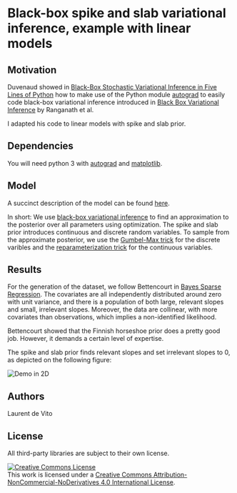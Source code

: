 # Black-box spike and slab variational inference, example with linear models

## Motivation

Duvenaud showed in [Black-Box Stochastic Variational Inference in Five Lines of Python](https://www.cs.toronto.edu/~duvenaud/papers/blackbox.pdf)
how to make use of the Python module [autograd](https://github.com/HIPS/autograd)
to easily code black-box variational inference introduced in [Black Box Variational Inference](http://www.cs.columbia.edu/~blei/papers/RanganathGerrishBlei2014.pdf) by Ranganath et al.

I adapted his code to linear models with spike and slab prior.

## Dependencies
You will need python 3 with [autograd](https://github.com/HIPS/autograd) and [matplotlib](https://matplotlib.org/).

## Model
A succinct description of the model can be found [here](https://github.com/ldv1/bbvi_spike_and_slab/blob/master/paper.pdf).

In short: We use [black-box variational inference](https://arxiv.org/abs/1401.0118)
to find an approximation to the posterior over all parameters using optimization.
The spike and slab prior introduces continuous and discrete random variables.
To sample from the approximate posterior, we use the
[Gumbel-Max trick](https://arxiv.org/abs/1611.01144) for the discrete varibles
and the
[reparameterization trick](https://arxiv.org/abs/1312.6114) for the continuous variables.

## Results
For the generation of the dataset, we follow Bettencourt
in [Bayes Sparse Regression](https://betanalpha.github.io/assets/case_studies/bayes_sparse_regression.html).
The covariates are all independently distributed around zero with unit variance,
and there is a population of both large, relevant slopes and small, irrelevant slopes.
Moreover, the data are collinear, with more covariates than observations,
which implies a non-identified likelihood.

Bettencourt showed that the Finnish horseshoe prior does a pretty good job.
However, it demands a certain level of expertise.

The spike and slab prior finds relevant slopes and set irrelevant slopes to 0,
as depicted on the following figure:

![Demo in 2D](https://github.com/ldv1/bbvi_spike_and_slab/blob/master/demo.png)

## Authors
Laurent de Vito

## License
All third-party libraries are subject to their own license.

<a rel="license" href="http://creativecommons.org/licenses/by-nc-nd/4.0/"><img alt="Creative Commons License" style="border-width:0" src="https://i.creativecommons.org/l/by-nc-nd/4.0/88x31.png" /></a><br />This work is licensed under a <a rel="license" href="http://creativecommons.org/licenses/by-nc-nd/4.0/">Creative Commons Attribution-NonCommercial-NoDerivatives 4.0 International License</a>.
